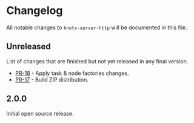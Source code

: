 # Changelog
All notable changes to `knotx-server-http` will be documented in this file.

## Unreleased
List of changes that are finished but not yet released in any final version.

- [PR-18](https://github.com/Knotx/knotx-starter-kit/pull/18) - Apply task & node factories changes.
- [PR-17](https://github.com/Knotx/knotx-starter-kit/pull/17) - Build ZIP distribution.

## 2.0.0
Initial open source release.